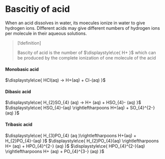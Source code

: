 # Bascitiy of acid
When an acid dissolves in water, its moecules ionize in water to give hydrogen ions. DIfferent acids may give different numbers of hydrogen ions per molecule in their aqueous solutions.
> [!definition]
> 
>Bascity of acid is the number of $\displaystyle\ce{ H+ }$ which can be produced by the complete ionization of one molecule of the acid



#### Monobasic acid
$\displaystyle\ce{ HCl(aq) -> H+(aq) + Cl-(aq) }$

#### Dibasic acid

$\displaystyle\ce{ H_{2}SO_{4} (aq) -> H+ (aq) + HSO_{4}- (aq) }$
$\displaystyle\ce{ HSO_{4}-(aq)  \rightleftharpoons H+(aq) + SO_{4}^{2-}(aq) }$

#### Tribasic acid

$\displaystyle\ce{ H_{3}PO_{4} (aq )\rightleftharpoons H+(aq) + H_{2}PO_{4}-(aq) }$
$\displaystyle\ce{ H_{2}PO_{4}(aq) \rightleftharpoons H+ (aq) + HPO_{4}^{2-} (aq) }$
$\displaystyle\ce{ HPO_{4}^{2-}(aq) \rightleftharpoons H+ (aq) + PO_{4}^{3-} (aq) }$
